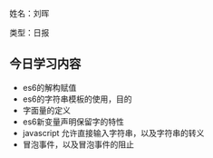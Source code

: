 姓名：刘晖

类型：日报

## 今日学习内容

- es6的解构赋值
- es6的字符串模板的使用，目的
- 字面量的定义
- es6新变量声明保留字的特性
- javascript 允许直接输入字符串，以及字符串的转义
- 冒泡事件，以及冒泡事件的阻止